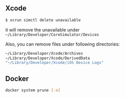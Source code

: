 

## Xcode

```bash
$ xcrun simctl delete unavailable
```

it will remove the unavailable under `~/Library/Developer/CoreSimulator/Devices`


Also, you can remove files under following directories:


```bash
~/Library/Developer/Xcode/Archives
~/Library/Developer/Xcode/DerivedData
"~/Library/Developer/Xcode/iOS Device Logs"
```



## Docker

```bash
docker system prune [-a]
```




